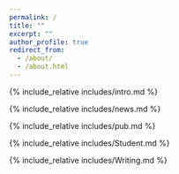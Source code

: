 ```yaml
---
permalink: /
title: ""
excerpt: ""
author_profile: true
redirect_from: 
  - /about/
  - /about.html
---
```


<span class="anchor" id="about-me"></span>
{% include_relative includes/intro.md %}

<span class="anchor" id="-news"></span>
{% include_relative includes/news.md %}

<span class="anchor" id="-pub"></span>
{% include_relative includes/pub.md %}

<span class="anchor" id="-Student"></span>
{% include_relative includes/Student.md %}

<p><span class="anchor" id="-Writing"></span>
{% include_relative includes/Writing.md %}
